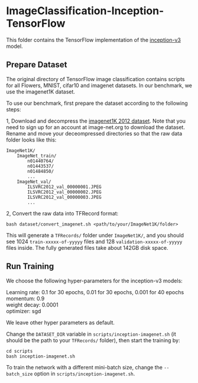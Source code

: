 # ImageClassification-Inception-TensorFlow

This folder contains the TensorFlow implementation of the [inception-v3](https://github.com/tensorflow/models/tree/master/research/slim) model.

## Prepare Dataset

The original directory of TensorFlow image classification contains scripts for all Flowers, MNIST, cifar10 and imagenet datasets. In our benchmark, we use the imagenet1K dataset.

To use our benchmark, first prepare the dataset according to the following steps:

1, Download and decompress the [imagenet1K 2012 dataset](http://image-net.org/challenges/LSVRC/2012/). Note that you need to sign up for an account at image-net.org to download the dataset.
Rename and move your deceompressed directories so that the raw data folder looks like this:

``` shell
ImageNet1K/
	ImageNet_train/
		n01440764/
		n01443537/
		n01484850/
		...
	ImageNet_val/
		ILSVRC2012_val_00000001.JPEG
		ILSVRC2012_val_00000002.JPEG
		ILSVRC2012_val_00000003.JPEG
		...
```

2, Convert the raw data into TFRecord format:
``` shell
bash dataset/convert_imagenet.sh <path/to/your/ImageNet1K/folder>
```
This will generate a `TFRecords/` folder under `ImageNet1K/`, and you should see 1024 `train-xxxxx-of-yyyyy` files and 128 `validation-xxxxx-of-yyyyy` files inside. The fully generated files take about 142GB disk space.

## Run Training

We choose the following hyper-parameters for the inception-v3 models:

Learning rate: 0.1 for 30 epochs, 0.01 for 30 epochs, 0.001 for 40 epochs\
momentum: 0.9\
weight decay: 0.0001\
optimizer: sgd

We leave other hyper parameters as default.

Change the `DATASET_DIR` variable in `scripts/inception-imagenet.sh` (it should be the path to your `TFRecords/` folder), then start the training by:
``` shell
cd scripts
bash inception-imagenet.sh
```
To train the network with a different mini-batch size, change the `--batch_size` option in `scripts/inception-imagenet.sh`.
